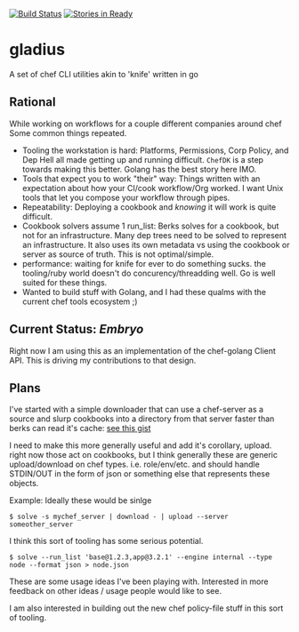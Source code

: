 [![Build Status](https://drone.io/github.com/go-chef/gladius/status.png)](https://drone.io/github.com/go-chef/gladius/latest)
[![Stories in Ready](https://badge.waffle.io/go-chef/gladius.png?label=ready&title=Ready)](https://waffle.io/go-chef/gladius)

# gladius
A set of chef CLI utilities akin to 'knife'  written in go

## Rational
While working on workflows for a couple different companies around chef Some common things repeated.
  *  Tooling the workstation is hard: Platforms, Permissions, Corp Policy, and Dep Hell all made getting up and running difficult. `ChefDK` is a step towards making this better. Golang has the best story here IMO.
  *  Tools that expect you to work "their" way: Things written with an expectation about how your CI/cook workflow/Org worked. I want Unix tools that let you compose your workflow through pipes.
  *  Repeatability: Deploying a cookbook and _knowing_ it will work is quite difficult.
  *  Cookbook solvers assume 1 run_list: Berks solves for a cookbook, but not for an infrastructure. Many dep trees need to be solved to represent an infrastructure. It also uses its own metadata vs using the cookbook or server as source of truth. This is not optimal/simple.
  * performance: waiting for knife for ever to do something sucks. the tooling/ruby world doesn't do concurency/threadding well. Go is well suited for these things.
  * Wanted to build stuff with Golang, and I had these qualms with the current chef tools ecosystem ;)

## Current Status: _Embryo_
Right now I am using this as an implementation of the chef-golang Client API. This is driving my contributions to that design.

## Plans
I've started with a simple downloader that can use a chef-server as a source and slurp cookbooks into a directory from that server faster than berks can read it's cache: [see this gist](https://gist.github.com/spheromak/950fe653bd7b4bc044f8)

I need to make this more generally useful and add it's corollary, upload. right now those act on cookbooks, but I think generally these are generic upload/download on chef types. i.e. role/env/etc. and should handle STDIN/OUT in the form of json or something else that represents these objects.

Example:
Ideally these would be sinlge
````
$ solve -s mychef_server | download - | upload --server someother_server
````
I think this sort of tooling has some serious potential.
````
$ solve --run_list 'base@1.2.3,app@3.2.1' --engine internal --type node --format json > node.json  
````

These are some usage ideas I've been playing with. Interested in more feedback on other ideas / usage people would like to see.

I am also interested in building out the new chef policy-file stuff in this sort of tooling.
